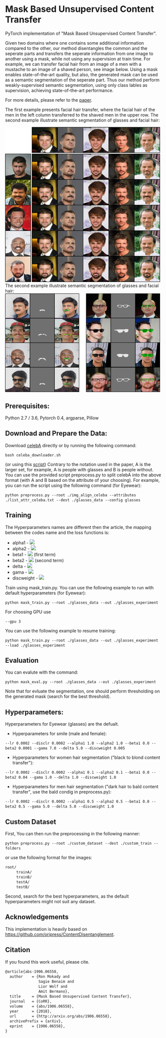 # Mask Based Unsupervised Content Transfer

PyTorch implementation of "Mask Based Unsupervised Content Transfer".

Given two domains where one contains some additional information compared to the other, our method disentangles the common and the seperate parts and transfers the seperate information from one image to another using a mask, while not using any supervision at train time. For example, we can transfer facial hair from an image of a men with a mustache to an image of a shaved person, see image below. Using a mask enables state-of-the-art quality, but also, the generated mask can be used as a semantic segmentation of the seperate part. Thus our method perform weakly-supervised semantic segmentation, using only class lables as supervision, achieving state-of-the-art performance.

For more details, please refer to the [paper](https://arxiv.org/abs/1906.06558).

The first example presents facial hair transfer, where the facial hair of the men in the left column transferred to the shaved men in the upper row. The second example illustrate semantic segmentation of glasses and facial hair:

<img src="images/mustache_grid.png" width="500px">
The second example illustrate semantic segmentation of glasses and facial hair:
<img src="images/mu_gl_segmentation (1).png" width="500px">

## Prerequisites:
Python 2.7 / 3.6, Pytorch 0.4, argparse, Pillow

## Download and Prepare the Data:

Download [celebA](http://mmlab.ie.cuhk.edu.hk/projects/CelebA.html) directly or by running the following command:
```
bash celeba_downloader.sh
```
(or using this [script](https://gist.github.com/charlesreid1/4f3d676b33b95fce83af08e4ec261822))
Contrary to the notation used in the paper, A is the larger set, for example, A is people with glasses and B is people without.
You can use the provided script preprocess.py to split celebA into the above format (with A and B based on the attribute of your choosing).
For example, you can run the script using the following command (for Eyewear):
```
python preprocess.py --root ./img_align_celeba --attributes ./list_attr_celeba.txt --dest ./glasses_data --config glasses
```
## Training
The Hyperparameters names are different then the article, the mapping between the codes name and the loss functions is:
- alpha1 - <img src="https://latex.codecogs.com/gif.latex?\mathcal{L}_{Recon2}^B" />
- alpha2 - <img src="https://latex.codecogs.com/gif.latex?\mathcal{L}_{Recon2}^A" />
- beta1 - <img src="https://latex.codecogs.com/gif.latex?\mathcal{L}_{Cycle}" /> (first term)
- beta2 - <img src="https://latex.codecogs.com/gif.latex?\mathcal{L}_{Cycle}" /> (second term) 
- delta - <img src="https://latex.codecogs.com/gif.latex?\mathcal{L}_{Recon1}^A" />
- gama -  <img src="https://latex.codecogs.com/gif.latex?\mathcal{L}_{Recon1}^B" />
- discweight - <img src="https://latex.codecogs.com/gif.latex?\mathcal{L}_{DC}" />


Train using mask_train.py. You can use the following example to run with default hyperparameters (for Eyewear):
```
python mask_train.py --root ./glasses_data --out ./glasses_experiment
```
For choosing GPU use
```
--gpu 3
```
You can use the following example to resume training:
```
python mask_train.py --root ./glasses_data --out ./glasses_experiment --load ./glasses_experiment
```
## Evaluation
You can evalute with the command:
```
python mask_eval.py --root ./glasses_data --out ./glasses_experiment
```
Note that for evluate the segmentation, one should perform thresholding on the generated mask (search for the best threshold).

## Hyperparameters:

Hyperparameters for Eyewear (glasses) are the defualt.

- Hyperparameters for smile (male and female):
```
--lr 0.0002 --disclr 0.0002 --alpha1 1.0 --alpha2 1.0 --beta1 0.0 --beta2 0.0001 --gama 7.0 --delta 5.0 --discweight 0.005
```
- Hyperparameters for women hair segmentation ("black to blond content transfer"):
```
--lr 0.0002 --disclr 0.0002 --alpha1 0.1 --alpha2 0.1 --beta1 0.0 --beta2 0.04 --gama 1.0 --delta 1.0 --discweight 1.0
```
- Hyperparameters for men hair segmentation ("dark hair to bald content transfer", use the bald condig in preprocess.py):
```
--lr 0.0002 --disclr 0.0002 --alpha1 0.5 --alpha2 0.5 --beta1 0.0 --beta2 0.5 --gama 5.0 --delta 5.0 --discweight 1.0
```

## Custom Dataset
First, You can then run the preprocessing in the following manner:
```
python preprocess.py --root ./custom_dataset --dest ./custom_train --folders
```
or use the following format for the images:
```
root/
     trainA/
     trainB/
     testA/
     testB/
```
Second, search for the best hyperparameters, as the default hyperparameters might not suit any dataset.

## Acknowledgements
This implementation is heavily based on https://github.com/oripress/ContentDisentanglement.

## Citation
If you found this work useful, please cite.
```
@article{abs-1906.06558,
  author    = {Ron Mokady and
               Sagie Benaim and
               Lior Wolf and
               Amit Bermano},
  title     = {Mask Based Unsupervised Content Transfer},
  journal   = {CoRR},
  volume    = {abs/1906.06558},
  year      = {2018},
  url       = {http://arxiv.org/abs/1906.06558},
  archivePrefix = {arXiv},
  eprint    = {1906.06558},
}
```
